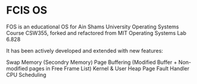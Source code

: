 # FCIS OS

FOS is an educational OS for Ain Shams University Operating Systems Course CSW355, forked and refactored from MIT Operating Systems Lab 6.828

It has been actively developed and extended with new features:

Swap Memory (Secondry Memory)
Page Buffering (Modified Buffer + Non-modified pages in Free Frame List)
Kernel & User Heap
Page Fault Handler
CPU Scheduling
